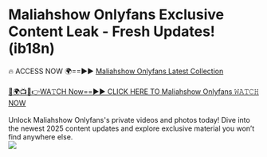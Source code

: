 # Maliahshow Onlyfans Exclusive Content Leak - Fresh Updates! (ib18n)

🔥 ACCESS NOW 🌍==►► <a href="https://tinyurl.com/kvy9nzfs" rel="nofollow">Maliahshow Onlyfans Latest Collection</a>
<br><br>
[🔴🌍📺📱👉WA𝚃CH Now==►► CLICK HERE TO Maliahshow Onlyfans 𝚆𝙰𝚃𝙲𝙷 NOW](https://tinyurl.com/kvy9nzfs)
<br><br>
Unlock Maliahshow Onlyfans's private videos and photos today! Dive into the newest 2025 content updates and explore exclusive material you won’t find anywhere else.
<br>
<a href="https://tinyurl.com/kvy9nzfs" rel="nofollow" data-target="animated-image.originalLink"><img src="https://camo.githubusercontent.com/8a4f000d20f83aca3bf7ec5f350d767afa0574a8a352519fd8cfa583a6f93a33/68747470733a2f2f692e696d6775722e636f6d2f644a486b345a712e676966" data-canonical-src="https://i.imgur.com/dJHk4Zq.gif" style="max-width: 100%; display: inline-block;" data-target="animated-image.originalImage"></a>
<br>
